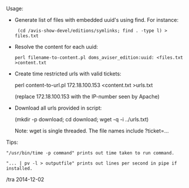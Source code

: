 Usage:

* Generate list of files with embedded uuid's using find.  For instance:

  	   (cd /avis-show-devel/editions/symlinks; find . -type l) > files.txt

	   
* Resolve the content for each uuid:

  	  perl filename-to-content.pl doms_aviser_edition:uuid: <files.txt >content.txt

  
* Create time restricted urls with valid tickets:

  	 perl content-to-url.pl 172.18.100.153 <content.txt >urls.txt

  (replace 172.18.100.153 with the IP-number seen by Apache)

  
* Download all urls provided in script:
  
  
     (mkdir -p download; cd download; wget -q -i ../urls.txt) 

  Note:  wget is single threaded.  The file names include ?ticket=...




Tips:

	"/usr/bin/time -p command" prints out time taken to run command.

	"... | pv -l > outputfile" prints out lines per second in pipe if installed.


/tra 2014-12-02
